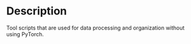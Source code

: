 # Description

Tool scripts that are used for data processing and organization without using
PyTorch.
